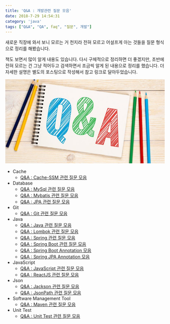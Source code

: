 ```yaml
---
title: 'Q&A : 개발관련 질문 모음'
date: 2018-7-29 14:54:31
category: 'java'
tags: ["Q&A", "QA", faq", "질문", 개발"]
---
```


새로운 직장에 와서 보니 모르는 거 천지라 전혀 모르고 어설프게 아는 것들을 질문 형식으로 정리를 해봤습니다.

책도 보면서 많이 알게 내용도 있습니다. 다시 구체적으로 정리하면 더 좋겠지만, 초반에 전혀 모르는 건 그냥 적어두고 검색하면서 조금씩 알게 된 내용으로 정리를 했습니다. 더 자세한 설명은 별도의 포스팅으로 작성해서 참고 링크로 달아두었습니다.

![](images/20190320/q&a3.jpeg)

* Cache
	* [Q&A : Cache-SSM 관련 질문 모음](https://advenoh.pe.kr/java/20190322_Q&A_Cache_SSM_관련_질문_모음/)
* Database
	* [Q&A : MySql 관련 질문 모음](https://advenoh.pe.kr/database/20190925_Q&A_MySql_관련_질문_모음/)
	* [Q&A : Mybatis 관련 질문 모음](https://advenoh.pe.kr/database/20190614_Q&A_Mybatis_관련_질문_모음/)
	* [Q&A : JPA 관련 질문 모음](https://advenoh.pe.kr/database/20191021_Q&A_JPA_관련_질문_모음/)
* Git
	* [Q&A : Git 관련 질문 모음](https://advenoh.pe.kr/git/20190620_Q&A_Git_관련_질문_모음/)
* Java
	* [Q&A : Java 관련 질문 모음]()
	* [Q&A : Lombok 관련 질문 모음](https://advenoh.pe.kr/java/20190323_q&a_lombok_%EA%B4%80%EB%A0%A8_%EC%A7%88%EB%AC%B8_%EB%AA%A8%EC%9D%8C/)
	* [Q&A : Spring 관련 질문 모음]()
	* [Q&A : Spring Boot 관련 질문 모음]()
	* [Q&A : Spring Boot Annotation 모음]()
	* [Q&A : Spring JPA Annotation 모음](https://advenoh.pe.kr/spring/20190703_Q&A_Spring_JPA_Annotation_모음/)
* JavaScript
	* [Q&A : JavaScript 관련 질문 모음](https://advenoh.pe.kr/javascript/20190323_Q&A_JavaScript_관련_질문_모음/)
	* [Q&A : ReactJS 관련 질문 모음]()
* Json
	* [Q&A : Jackson 관련 질문 모음](https://advenoh.pe.kr/java/20190325_Q&A_Jackson_관련_질문_모음/)
	* [Q&A : JsonPath 관련 질문 모음](https://advenoh.pe.kr/java/20190322_Q&A_JsonPath_관련_질문_모음/)
* Software Management Tool
	* [Q&A : Maven 관련 질문 모음](https://advenoh.pe.kr/java/20190324_Q&A_Maven_관련_질문_모음/)
* Unit Test
	* [Q&A : Unit Test 관련 질문 모음]()
